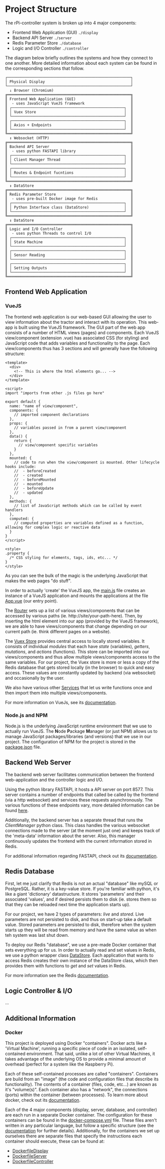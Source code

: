 # Project Structure

The rPi-controller system is broken up into 4 major components:

- Frontend Web Application (GUI) `./display`
- Backend API Server `./server`
- Redis Parameter Store `./database`
- Logic and I/O Controller `./controller`

The diagram below briefly outlines the systems and how they connect to one another. More detailed information about each
system can be found in the corresponding sections that follow.

```
┌────────────────────────────────────────────────────────┐
│ Physical Display                                       │
└────────────────────────────────────────────────────────┘
  ↓ Browser (Chromium)
╔════════════════════════════════════════════════════════╗
║ Frontend Web Application (GUI)                         ║
║  - uses JavaScript VueJS framework                     ║
║ ┌───────────────────────────────────────────────────┐  ║
║ │ Vuex Store                                        │  ║
║ └───────────────────────────────────────────────────┘  ║
║ ┌───────────────────────────────────────────────────┐  ║
║ │ Axios + Endpoints                                 │  ║
║ └───────────────────────────────────────────────────┘  ║
╚════════════════════════════════════════════════════════╝
  ↕ Websocket (HTTP)
╔════════════════════════════════════════════════════════╗
║ Backend API Server                                     ║
║  - uses python FASTAPI library                         ║
║ ┌───────────────────────────────────────────────────┐  ║
║ │ Client Manager Thread                             │  ║
║ └───────────────────────────────────────────────────┘  ║
║ ┌───────────────────────────────────────────────────┐  ║
║ │ Routes & Endpoint fucntions                       │  ║
║ └───────────────────────────────────────────────────┘  ║
╚════════════════════════════════════════════════════════╝
  ↕ DataStore
╔════════════════════════════════════════════════════════╗
║ Redis Parameter Store                                  ║
║  - uses pre-built Docker image for Redis               ║
║ ┌───────────────────────────────────────────────────┐  ║
║ │ Python Interface class (DataStore)                │  ║
║ └───────────────────────────────────────────────────┘  ║
╚════════════════════════════════════════════════════════╝
  ↕ DataStore
╔════════════════════════════════════════════════════════╗
║ Logic and I/O Controller                               ║
║  - uses python Threads to control I/O                  ║
║ ┌───────────────────────────────────────────────────┐  ║
║ │ State Machine                                     │  ║
║ └───────────────────────────────────────────────────┘  ║
║ ┌───────────────────────────────────────────────────┐  ║
║ │ Sensor Reading                                    │  ║
║ └───────────────────────────────────────────────────┘  ║
║ ┌───────────────────────────────────────────────────┐  ║
║ │ Setting Outputs                                   │  ║
║ └───────────────────────────────────────────────────┘  ║
╚════════════════════════════════════════════════════════╝
```


## Frontend Web Application

### VueJS

The frontend web application is our web-based GUI allowing the user to view information about the tractor and interact
with its operation. This web-app is built using the VueJS framework. The GUI part of the web app consists of a number
of HTML views (pages) and components. Each VueJS view/component (extension .vue) has associated CSS (for styling) and
JavaScript code that adds variables and functionality to the page. Each view/components thus has 3 sections and will
generally have the following structure:

```vue
<template>
  <div>
    <!-- This is where the html elements go... -->
  </div>
</template>

<script>
import "imports from other .js files go here"

export default {
  name: "name of view/component",
  components: {
    // imported component declarations
  },
  props: {
    // variables passed in from a parent view/component
  },
  data() {
    return {
      // view/component specific variables
    }
  },
  mounted: {
    // code to run when the view/component is mounted. Other lifecycle hooks include:
    //  - beforeCreated
    //  - created
    //  - beforeMounted
    //  - mounted
    //  - beforeUpdate
    //  - updated
  },
  methods: {
    // list of JavaScript methods which can be called by event handlers
  },
  computed: {
    // computed properties are variables defined as a function, allowing for complex logic or reactive data
  }
}
</script>

<style>
.property {
  /* CSS styling for elements, tags, ids, etc... */
}
</style>
```

As you can see the bulk of the magic is the underlying JavaScript that makes the web pages "do stuff".

In order to actually 'create' the VueJS app, the [main.js](../display/src/main.js) file creates an instance of a VueJS
application and mounts the applications at the file [App.vue](../display/src/App.vue) (our entry point).

The [Router](../display/src/router/index.js) sets up a list of various views/components that can be accessed by various
paths (ie. http://site/your-path-here). Then, by inserting the <router-view> html element into our app (provided by the
VueJS framework), we are able to have views/components that change depending on our current path (ie. think different
pages on a website).

The [Vuex Store](../display/src/store/index.js) provides central access to locally stored variables. It consists of
individual _modules_ that each have _state_ (variables), _getters_, _mutations_, and _actions_ (functions). This store
can be imported into our views/components and thus allow multiple views/components access to the same variables. For
our project, the Vuex store is more or less a copy of the Redis database that gets stored locally (in the browser) to
quick and easy access. These values are constantly updated by backend (via websocket) and occasionally by the user.

We also have various other [Services](../display/src/services) that let us write functions once and then import them
into multiple views/components.

For more information on VueJs, see its [documentation](https://vuejs.org/guide/introduction.html).

### Node.js and NPM

Node.js is the underlying JavaScript runtime environment that we use to actually run VueJS. The **N**ode **P**ackage
**M**anager (or just NPM) allows us to manage JavaScript packages/libraries (and versions) that we use in our project.
The configuration of NPM for the project is stored in the [package.json](../display/package.json) file.


## Backend Web Server

The backend web server facilitates communication between the frontend web-application and the controller logic and I/O.

Using the python library FASTAPI, it hosts a API server on port 8577. This server contains a number of endpoints that
called be called by the frontend (via a http websocket) and services these requests asynchronously. The various
functions of these endpoints vary, more detailed information can be found [here](../server/ServerInfo.md).

Additionally, the backend server has a separate thread that runs the _ClientManager_ python class. This class handles
the various websocket connections made to the server (at the moment just one) and keeps track of the 'meta-data'
information about the server. Also, this manager continuously updates the frontend with the current information stored
in Redis.

For additional information regarding FASTAPI, check out its [documentation](https://fastapi.tiangolo.com/).

## Redis Database

First, let me just clarify that Redis is not an actual "database" like mySQL or PostgreSQL. Rather, it is a key-value
store. If you're familiar with python, it's like a giant 'dictionary' datastructure. It stores 'parameters' and their
associated 'values', and if desired persists them to disk (ie. stores them so that they can be reloaded next time the
application starts up).

For our project, we have 2 types of parameters: _live_ and _stored_. Live parameters are not persisted to disk, and
thus on start-up take a default value. Stored parameters are persisted to disk, therefore when the system starts up
they will be read from memory and have the same value as when teh system was last shut down.

To deploy our Redis "database", we use a pre-made Docker container that sets everything up for us. In order to actually
read and set values in Redis, we use a python wrapper class [DataStore](../database/data_store.py). Each application
that wants to access Redis creates their own instance of the DataStore class, which then provides them with functions
to _get_ and _set_ values in Redis.

For more information see the Redis [documentation](https://redis.io/docs/).


## Logic Controller & I/O

...


## Additional Information

### Docker

This project is deployed using Docker "containers". Docker acts like a 'Virtual Machine', running a specific piece of
code in an isolated, self-contained environment. That said, unlike a lot of other Virtual Machines, it takes advantage
of the underlying OS to provide a minimal amount of overhead (perfect for a system like the Raspberry Pi).

Each of these self-contained processes are called "containers". Containers are build from an "image" (the code and
configuration files that describe its functionality). The contents of a container (files, code, etc...) are known as
it's "volume(s)". Each container also has a "network", the connections (ports) within the container (between processes).
To learn more about docker, check out its [documentation](https://docs.docker.com/get-started/).

Each of the 4 major components (display, server, database, and controller) are each run in a separate Docker container.
The configuration for these containers can be found in the [docker-compose.yml](../docker-compose.yml) file. These
files aren't written in any particular language, but follow a specific structure (see the
[documentation](https://docs.docker.com/compose/) for further details). Additionally, for the containers we set up
ourselves there are separate files that specify the instructions each container should execute, these can be found at:

- [DockerfileDisplay](../DockerfileDisplay)
- [DockerfileServer](../DockerfileServer)
- [DockerfileController](../DockerfileController)
